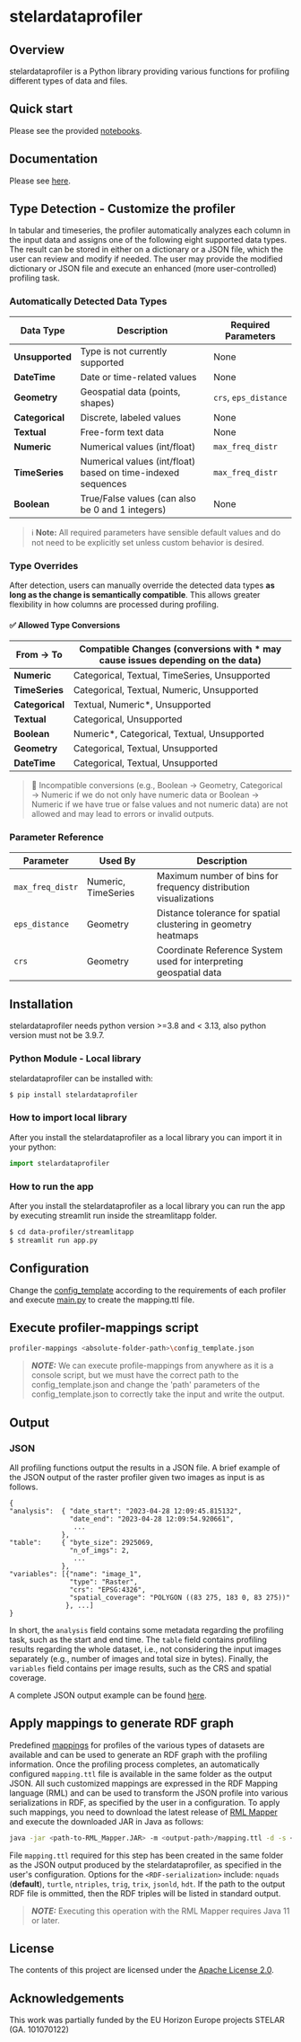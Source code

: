 
# stelardataprofiler

## Overview

stelardataprofiler is a Python library providing various functions for profiling different types of data and files.

## Quick start

Please see the provided [notebooks](https://github.com/stelar-eu/data-profiler/tree/main/notebooks).

## Documentation

Please see [here](https://stelar-eu.github.io/data-profiler/).

## Type Detection - Customize the profiler

In tabular and timeseries, the profiler automatically analyzes each column in the 
input data and assigns one of the following eight supported data types. 
The result can be stored in either on a dictionary or a JSON file, which the user 
can review and modify if needed. The user may provide the modified dictionary or 
JSON file and execute an enhanced (more user-controlled) profiling task.

### Automatically Detected Data Types

| Data Type       | Description                                                  | Required Parameters   |
|-----------------|--------------------------------------------------------------|-----------------------|
| **Unsupported** | Type is not currently supported                              | None                  |
| **DateTime**    | Date or time-related values                                  | None                  |
| **Geometry**    | Geospatial data (points, shapes)                             | `crs`, `eps_distance` |
| **Categorical** | Discrete, labeled values                                     | None                  |
| **Textual**     | Free-form text data                                          | None                  |
| **Numeric**     | Numerical values (int/float)                                 | `max_freq_distr`      |
| **TimeSeries**  | Numerical values (int/float) based on time-indexed sequences | `max_freq_distr`      |
| **Boolean**     | True/False values (can also be 0 and 1 integers)             | None                  |

> ℹ️ **Note:** All required parameters have sensible default values and do not need to be explicitly set unless custom behavior is desired.

### Type Overrides

After detection, users can manually override the detected data types **as long as the change is semantically compatible**. This allows greater flexibility in how columns are processed during profiling.

#### ✅ Allowed Type Conversions

| From → To       | Compatible Changes (conversions with * may cause issues depending on the data) |
|-----------------|--------------------------------------------------------------------------------|
| **Numeric**     | Categorical, Textual, TimeSeries, Unsupported                                  |
| **TimeSeries**  | Categorical, Textual, Numeric, Unsupported                                     |
| **Categorical** | Textual, Numeric*, Unsupported                                                 |
| **Textual**     | Categorical, Unsupported                                                       |
| **Boolean**     | Numeric*, Categorical, Textual, Unsupported                                    |
| **Geometry**    | Categorical, Textual, Unsupported                                              |
| **DateTime**    | Categorical, Textual, Unsupported                                              |

> 🚫 Incompatible conversions (e.g., Boolean → Geometry, Categorical → Numeric 
> if we do not only have numeric data or Boolean → Numeric if we have true or false values 
> and not numeric data) are not allowed and may lead to errors or invalid outputs.

### Parameter Reference

| Parameter        | Used By             | Description                                                       |
|------------------|---------------------|-------------------------------------------------------------------|
| `max_freq_distr` | Numeric, TimeSeries | Maximum number of bins for frequency distribution visualizations  |
| `eps_distance`   | Geometry            | Distance tolerance for spatial clustering in geometry heatmaps    |
| `crs`            | Geometry            | Coordinate Reference System used for interpreting geospatial data |


## Installation
stelardataprofiler needs python version >=3.8 and < 3.13, also python version 
must not be 3.9.7.

### Python Module - Local library

stelardataprofiler can be installed with:

```sh
$ pip install stelardataprofiler
```
### How to import local library

After you install the stelardataprofiler as a local library you can import 
it in your python:

```python
import stelardataprofiler
```

### How to run the app

After you install the stelardataprofiler as a local library you can run the app 
by executing streamlit run inside the streamlitapp folder.

```sh
$ cd data-profiler/streamlitapp
$ streamlit run app.py
```

## Configuration
Change the [config_template](https://github.com/stelar-eu/data-profiler/blob/main/config_template.json) according to the requirements of each profiler 
and execute [main.py](https://github.com/stelar-eu/data-profiler/blob/main/stelardataprofiler/main.py) to create the mapping.ttl file.

## Execute profiler-mappings script 

```sh
profiler-mappings <absolute-folder-path>\config_template.json
```
> **_NOTE:_**  We can execute profile-mappings from anywhere as it is a console script, but we must have the correct path to the config_template.json and change the 'path' parameters of the config_template.json to correctly take the input and write the output.

## Output
### JSON
All profiling functions output the results in a JSON file. 
A brief example of the JSON output of the raster profiler given two images as input is as follows.

```
{
"analysis":  { "date_start": "2023-04-28 12:09:45.815132",
               "date_end": "2023-04-28 12:09:54.920661",
                ... 
             },
"table":     { "byte_size": 2925069,
               "n_of_imgs": 2,
                ...
             },
"variables": [{"name": "image_1",
               "type": "Raster",
               "crs": "EPSG:4326",
               "spatial_coverage": "POLYGON ((83 275, 183 0, 83 275))"
              }, ...]
}
```

In short, the ```analysis``` field contains some metadata regarding the profiling task, such as the start and end time. The ```table``` field contains profiling results regarding the whole dataset, i.e., not considering the input images separately (e.g., number of images and total size in bytes). Finally, the ```variables``` field contains per image results, such as the CRS and spatial coverage.

A complete JSON output example can be found [here](https://github.com/stelar-eu/data-profiler/blob/main/examples/output/tabular_vector_profile.json).

## Apply mappings to generate RDF graph

Predefined [mappings](https://github.com/stelar-eu/data-profiler/tree/main/stelardataprofiler/mappings) for profiles of the various types of datasets are available and can be used to generate an RDF graph with the profiling information. Once the profiling process completes, an automatically configured ```mapping.ttl``` file is available in the same folder as the output JSON.
All such customized mappings are expressed in the RDF Mapping language (RML) and can be used to transform the JSON profile into various serializations in RDF, as specified by the user in a configuration.
To apply such mappings, you need to download the latest release of [RML Mapper](https://github.com/RMLio/rmlmapper-java/releases/) and execute the downloaded JAR in Java as follows: 

```sh
java -jar <path-to-RML_Mapper.JAR> -m <output-path>/mapping.ttl -d -s <RDF-serialization> -o <path-to-output-RDF-file>
```

File ```mapping.ttl``` required for this step has been created in the same folder as the JSON output produced by the stelardataprofiler, as specified in the user's configuration. 
Options for the ```<RDF-serialization>``` include: ```nquads``` (__default__), ```turtle```, ```ntriples```, ```trig```, ```trix```, ```jsonld```, ```hdt```. If the path to the output RDF file is ommitted, then the RDF triples will be listed in standard output.

> **_NOTE:_**  Executing this operation with the RML Mapper requires Java 11 or later.

## License

The contents of this project are licensed under the [Apache License 2.0](https://github.com/stelar-eu/data-profiler/blob/main/LICENSE).

## Acknowledgements

This work was partially funded by the EU Horizon Europe projects STELAR (GA. 101070122)
